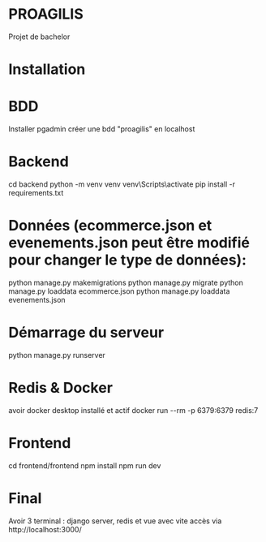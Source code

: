 # PROAGILIS
Projet de bachelor

# Installation 
# BDD
Installer pgadmin
créer une bdd "proagilis" en localhost
# Backend
cd backend
python -m venv venv
venv\Scripts\activate
pip install -r requirements.txt
# Données (ecommerce.json et evenements.json peut être modifié pour changer le type de données):
python manage.py makemigrations
python manage.py migrate
python manage.py loaddata ecommerce.json
python manage.py loaddata evenements.json
# Démarrage du serveur
python manage.py runserver
# Redis & Docker
avoir docker desktop installé et actif
docker run --rm -p 6379:6379 redis:7
# Frontend
cd frontend/frontend
npm install
npm run dev



# Final
Avoir 3 terminal : django server, redis et vue avec vite
accès via http://localhost:3000/

